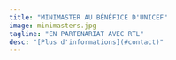```yaml
---
title: "MINIMASTER AU BÉNÉFICE D'UNICEF"
image: minimasters.jpg
tagline: "EN PARTENARIAT AVEC RTL"
desc: "[Plus d'informations](#contact)"
---
```

